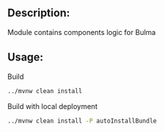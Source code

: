 ## Description:

Module contains components logic for Bulma

## Usage:

Build
```bash
../mvnw clean install
```

Build with local deployment
```bash
../mvnw clean install -P autoInstallBundle
```
